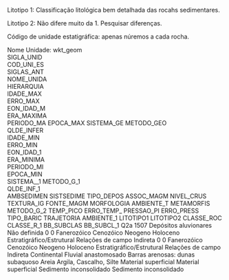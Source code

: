 Litotipo 1: Classificação litológica bem detalhada das rocahs sedimentares.


Litotipo 2: Não difere muito da 1. Pesquisar diferenças.


Código de unidade estatigráfica: apenas núremos a cada rocha.



Nome Unidade: wkt_geom	
SIGLA_UNID	
COD_UNI_ES	
SIGLAS_ANT	
NOME_UNIDA	
HIERARQUIA	
IDADE_MAX	
ERRO_MAX	
EON_IDAD_M	
ERA_MAXIMA	
PERIODO_MA
EPOCA_MAX
SISTEMA_GE
METODO_GEO	
QLDE_INFER	
IDADE_MIN	
ERRO_MIN	
EON_IDAD_1	
ERA_MINIMA	
PERIODO_MI	
EPOCA_MIN	
SISTEMA__1
METODO_G_1	
QLDE_INF_1	
AMBSEDIMEN	SISTSEDIME	TIPO_DEPOS	ASSOC_MAGM	NIVEL_CRUS	TEXTURA_IG	FONTE_MAGM	MORFOLOGIA	AMBIENTE_T	METAMORFIS	METODO_G_2	TEMP_PICO	ERRO_TEMP_	PRESSAO_PI	ERRO_PRESS	TIPO_BARIC	TRAJETORIA	AMBIENTE_1	LITOTIPO1	LITOTIPO2	CLASSE_ROC	CLASSE_R_1	BB_SUBCLAS	BB_SUBCL_1
	Q2a	1507		Depósitos aluvionares	Não definida	0	0	Fanerozóico	Cenozóico	Neogeno	Holoceno	Estratigráfico/Estrutural	Relações de campo	Indireta	0	0	Fanerozóico	Cenozóico	Neogeno	Holoceno	Estratigráfico/Estrutural	Relações de campo	Indireta	Continental	Fluvial anastomosado	Barras arenosas: dunas subaquoso
Areia	Argila, Cascalho, Silte	Material superficial	Material superficial	Sedimento inconsolidado	Sedimento inconsolidado

